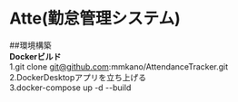 # Atte(勤怠管理システム)

##環境構築  
**Dockerビルド**  
1.git clone git@github.com:mmkano/AttendanceTracker.git  
2.DockerDesktopアプリを立ち上げる  
3.docker-compose up -d --build  
